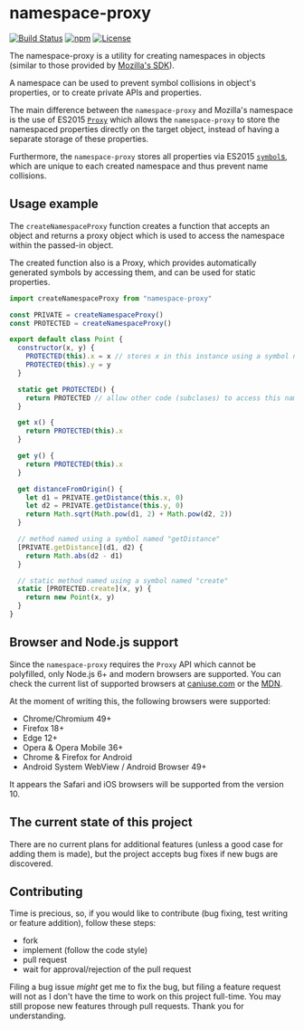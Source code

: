 # namespace-proxy

[![Build Status](https://travis-ci.org/jurca/namespace-proxy.svg?branch=master)](https://travis-ci.org/jurca/namespace-proxy)
[![npm](http://img.shields.io/npm/v/namespace-proxy.svg)](https://www.npmjs.com/package/namespace-proxy)
[![License](https://img.shields.io/npm/l/namespace-proxy.svg)](LICENSE)

The namespace-proxy is a utility for creating namespaces in objects (similar to
those provided by
[Mozilla's SDK](https://github.com/mozilla/addon-sdk/blob/master/lib/sdk/core/namespace.js)).

A namespace can be used to prevent symbol collisions in object's properties, or
to create private APIs and properties.

The main difference between the `namespace-proxy` and Mozilla's namespace is
the use of ES2015 [`Proxy`](https://developer.mozilla.org/en-US/docs/Web/JavaScript/Reference/Global_Objects/Proxy)
which allows the `namespace-proxy` to store the namespaced properties directly
on the target object, instead of having a separate storage of these properties.

Furthermore, the `namespace-proxy` stores all properties via ES2015
[`symbol`s](https://developer.mozilla.org/en-US/docs/Web/JavaScript/Reference/Global_Objects/Symbol),
which are unique to each created namespace and thus prevent name collisions.

## Usage example

The `createNamespaceProxy` function creates a function that accepts an object
and returns a proxy object which is used to access the namespace within the
passed-in object.

The created function also is a Proxy, which provides automatically generated
symbols by accessing them, and can be used for static properties.

```javascript
import createNamespaceProxy from "namespace-proxy"

const PRIVATE = createNamespaceProxy()
const PROTECTED = createNamespaceProxy()

export default class Point {
  constructor(x, y) {
    PROTECTED(this).x = x // stores x in this instance using a symbol named "x"
    PROTECTED(this).y = y
  }

  static get PROTECTED() {
    return PROTECTED // allow other code (subclases) to access this namespace
  }

  get x() {
    return PROTECTED(this).x
  }

  get y() {
    return PROTECTED(this).x
  }

  get distanceFromOrigin() {
    let d1 = PRIVATE.getDistance(this.x, 0)
    let d2 = PRIVATE.getDistance(this.y, 0)
    return Math.sqrt(Math.pow(d1, 2) + Math.pow(d2, 2))
  }

  // method named using a symbol named "getDistance"
  [PRIVATE.getDistance](d1, d2) {
    return Math.abs(d2 - d1)
  }

  // static method named using a symbol named "create"
  static [PROTECTED.create](x, y) {
    return new Point(x, y)
  }
}
```

## Browser and Node.js support

Since the `namespace-proxy` requires the `Proxy` API which cannot be
polyfilled, only Node.js 6+ and modern browsers are supported. You can check
the current list of supported browsers at
[caniuse.com](http://caniuse.com/#search=proxy) or the
[MDN](https://developer.mozilla.org/en-US/docs/Web/JavaScript/Reference/Global_Objects/Proxy).

At the moment of writing this, the following browsers were supported:

* Chrome/Chromium 49+
* Firefox 18+
* Edge 12+
* Opera & Opera Mobile 36+
* Chrome & Firefox for Android
* Android System WebView / Android Browser 49+

It appears the Safari and iOS browsers will be supported from the version 10.

## The current state of this project

There are no current plans for additional features (unless a good case for
adding them is made), but the project accepts bug fixes if new bugs are
discovered.

## Contributing

Time is precious, so, if you would like to contribute (bug fixing, test writing
or feature addition), follow these steps:

- fork
- implement (follow the code style)
- pull request
- wait for approval/rejection of the pull request

Filing a bug issue *might* get me to fix the bug, but filing a feature request
will not as I don't have the time to work on this project full-time. You may
still propose new features through pull requests. Thank you for understanding.
